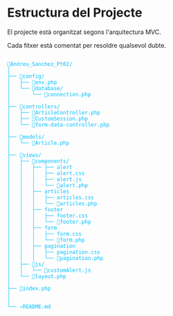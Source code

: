 # Estructura del Projecte

El projecte està organitzat segons l'arquitectura MVC.

Cada fitxer està comentat per resoldre qualsevol dubte.

<pre>
<code style="color: #00BFFF;">
📂Andreu_Sanchez_Pt02/
│
├── 📂config/
│   ├── 🐘env.php                         
│   └── 📂database/
│       └── 🐘connection.php       
│
├── 📂controllers/
│   ├── 🐘ArticleController.php
│   ├── 🐘CustomSession.php
│   └── 🐘form-data-controller.php
│
├── 📂models/
│   └── 🐘Article.php 
│
├── 📂views/
│   ├── 📂components/
│   │   ├── ├── alert
│   │   │   ├── alert.css          
│   │   │   ├── alert.js           
│   │   │   └── 🐘alert.php        
│   │   ├── articles
│   │   │   ├── articles.css       
│   │   │   └── 🐘articles.php     
│   │   ├── footer
│   │   │   ├── footer.css         
│   │   │   └── 🐘footer.php         
│   │   ├── form
│   │   │   ├── form.css           
│   │   │   └── 🐘form.php           
│   │   ├── pagination
│   │   │   ├── pagination.css     
│   │   │   └── 🐘pagination.php
│   ├── 📂js/
│   │   └── 📜customAlert.js
│   └── 🐘layout.php           
│
├── 🐘index.php
│
|
└── ✍️README.md

</code>
</pre>

